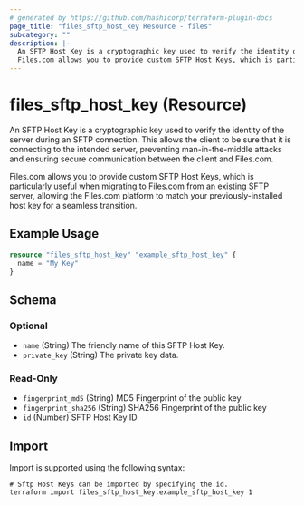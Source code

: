 ```yaml
---
# generated by https://github.com/hashicorp/terraform-plugin-docs
page_title: "files_sftp_host_key Resource - files"
subcategory: ""
description: |-
  An SFTP Host Key is a cryptographic key used to verify the identity of the server during an SFTP connection. This allows the client to be sure that it is connecting to the intended server, preventing man-in-the-middle attacks and ensuring secure communication between the client and Files.com.
  Files.com allows you to provide custom SFTP Host Keys, which is particularly useful when migrating to Files.com from an existing SFTP server, allowing the Files.com platform to match your previously-installed host key for a seamless transition.
---
```


# files_sftp_host_key (Resource)

An SFTP Host Key is a cryptographic key used to verify the identity of the server during an SFTP connection. This allows the client to be sure that it is connecting to the intended server, preventing man-in-the-middle attacks and ensuring secure communication between the client and Files.com.



Files.com allows you to provide custom SFTP Host Keys, which is particularly useful when migrating to Files.com from an existing SFTP server, allowing the Files.com platform to match your previously-installed host key for a seamless transition.

## Example Usage

```terraform
resource "files_sftp_host_key" "example_sftp_host_key" {
  name = "My Key"
}
```

<!-- schema generated by tfplugindocs -->
## Schema

### Optional

- `name` (String) The friendly name of this SFTP Host Key.
- `private_key` (String) The private key data.

### Read-Only

- `fingerprint_md5` (String) MD5 Fingerprint of the public key
- `fingerprint_sha256` (String) SHA256 Fingerprint of the public key
- `id` (Number) SFTP Host Key ID

## Import

Import is supported using the following syntax:

```shell
# Sftp Host Keys can be imported by specifying the id.
terraform import files_sftp_host_key.example_sftp_host_key 1
```
